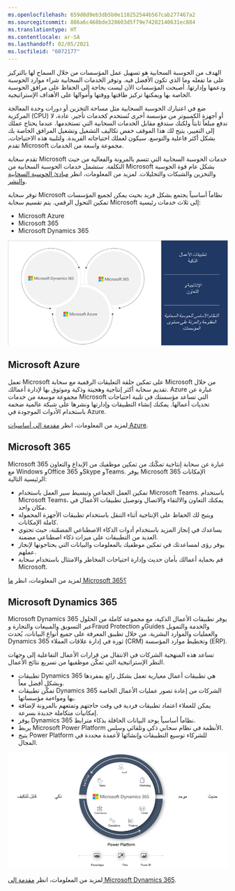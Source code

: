 ```yaml
---
ms.openlocfilehash: 659d8d9eb3db5b0e110252544b567cab277467a2
ms.sourcegitcommit: 886a6c468bde328603d5f79e74282140631ec884
ms.translationtype: HT
ms.contentlocale: ar-SA
ms.lasthandoff: 02/05/2021
ms.locfileid: "6072177"
---
```

الهدف من الحوسبة السحابية هو تسهيل عمل المؤسسات من خلال السماح لها بالتركيز على ما تفعله وما الذي تكون الأفضل فيه. وتوفر الخدمات السحابية شراء موارد الحوسبة ودعمها وإدارتها. أصبحت المؤسسات الآن ليست بحاجة إلى الحفاظ على مرافق الحوسبة الخاصة بها ويمكنها تركيز طاقتها ووقتها وأموالها على الأهداف الإستراتيجية.

ضع في اعتبارك الحوسبة السحابية مثل مساحة التخزين أو دورات وحدة المعالجة المركزية (CPU) أو أجهزة الكمبيوتر من مؤسسة أخرى تُستخدم كخدمات تأجير. عادة، لا تدفع مبلغاً ثابتاً ولكنك ستدفع مقابل الخدمات السحابية التي تستخدمها. عندما يحتاج عملك إلى التغيير، يتيح لك هذا الموقف خفض تكاليف التشغيل وتشغيل المرافق الخاصة بك بشكل أكثر فاعلية والتوسع. سيكون لعملك احتياجاته الفريدة. ولتلبية هذه الاحتياجات، تقدم Microsoft مجموعة واسعة من الخدمات. 

تقدم سحابة Microsoft خدمات الحوسبة السحابية التي تتسم بالمرونة والفعالية من حيث التكلفة. ستشمل خدمات الحوسبة السحابية من Microsoft بشكل عام قوة الحوسبة والتخزين والشبكات والتحليلات. لمزيد من المعلومات، انظر [مبادئ الحوسبة السحابية والنشر](https://docs.microsoft.com/learn/modules/principles-cloud-computing-dynamics-365-deployment/?azure-portal=true).

توفر سحابة Microsoft نظاماً أساسياً يجتمع بشكل فريد بحيث يمكن لجميع المؤسسات تمكين التحول الرقمي. يتم تقسيم سحابة Microsoft إلى ثلاث خدمات رئيسية:

- Microsoft Azure 
- Microsoft 365
- Microsoft Dynamics 365


[ ![صورة بها ثلاث دوائر لكل سحابة؛ Microsoft 365، وMicrosoft Dynamics 365 وMicrosoft Azure.](../media/microsoft-cloud-c.png) ](../media/microsoft-cloud-c.png#lightbox)


## <a name="microsoft-azure"></a>Microsoft Azure
تعمل Microsoft على تمكين حلقة التعليقات الرقمية مع سحابة Microsoft من خلال تقديم سحابة أكثر إنتاجية وهجينة وذكية وموثوق بها لإدارة أعمالك. Azure عبارة عن مجموعة موسعة من خدمات Microsoft التي تساعد مؤسستك في تلبية احتياجات تحديات أعمالها. يمكنك إنشاء التطبيقات وإدارتها ونشرها على شبكة عالمية ضخمة باستخدام الأدوات الموجودة في Azure. 

لمزيد من المعلومات، انظر [مقدمة إلى أساسيات Azure](https://docs.microsoft.com/learn/modules/intro-to-azure-fundamentals/?azure-portal=true). 

## <a name="microsoft-365"></a>Microsoft 365

Microsoft 365 عبارة عن سحابة إنتاجية تمكّنك من تمكين موظفيك من الإبداع والتعاون مع Windows وOffice 365 وSkype وTeams. يوفر Microsoft 365 الإمكانات الرئيسية التالية:

- تمكين العمل الجماعي وتبسيط سير العمل باستخدام Microsoft Teams. باستخدام Microsoft Teams، يمكنك التعاون والالتقاء والاتصال وتوصيل تطبيقات الأعمال في مكان واحد. 
- ويتيح لك الحفاظ على الإنتاجية أثناء التنقل باستخدام تطبيقات الأجهزة المحمولة كاملة الإمكانات. 
- يساعدك في إنجاز المزيد باستخدام أدوات الذكاء الاصطناعي المضمّنة، حيث تحتوي العديد من التطبيقات على ميزات ذكاء اصطناعي مضمنة. 
- يوفر رؤى لمساعدتك في تمكين موظفيك بالمعلومات والبيانات التي يحتاجونها لإنجاز عملهم. 
- قم بحماية أعمالك بأمان حديث وإدارة احتياجات المخاطر والامتثال باستخدام سحابة Microsoft. 

لمزيد من المعلومات، انظر [ما Microsoft 365؟](https://docs.microsoft.com/learn/modules/what-is-m365/?azure-portal=true) 

## <a name="microsoft-dynamics-365"></a>Microsoft Dynamics 365
Microsoft Dynamics 365 يوفر تطبيقات الأعمال الذكية، مع مجموعة كاملة من الحلول عبر التسويق والمبيعات والتجارة وFraud Protection وGuides والخدمة والتمويل والعمليات والموارد البشرية. من خلال تطبيق المعرفة على جميع أنواع البيانات، يُحدث Dynamics 365 ثورة في إدارة علاقات العملاء (CRM) وتخطيط موارد المؤسسة (ERP). 

تساعد هذه المنهجية الشركات في الانتقال من قرارات الأعمال التفاعلية إلى وجهات النظر الإستراتيجية التي تمكّن موظفيها من تسريع نتائج الأعمال.

- تطبيقات Dynamics 365 هي تطبيقات أعمال معيارية تعمل بشكل رائع بمفردها وبشكل أفضل معاً.
- تمكّن تطبيقات Dynamics 365 الشركات من إعادة تصور عمليات الأعمال الخاصة بها ومواءمة مؤسساتها.
- يمكن للعملاء اعتماد تطبيقات فردية في وقت حاجتهم وتمتعهم بالمرونة لإضافة إمكانيات متكاملة جديدة بسرعة.
- يوفر Dynamics 365 نظاماً أساسياً يوحد البيانات الحافلة بذكاء مترابط.
- يربط Microsoft Power Platform الأنظمة في نظام سحابي ذكي وتلقائي وسلس.
- يتيح Power Platform للشركاء توسيع التطبيقات وإنشائها لأعمدة محددة في المجال.

[ ![صورة تتضمن تطبيقات الأعمال لـ Microsoft Dynamics 365 وكيفية تفاعلها مع Power Platform.](../media/dynamics-365-c.png) ](../media/dynamics-365-c.png#lightbox)
 
لمزيد من المعلومات، انظر [مقدمة إلى Microsoft Dynamics 365](https://docs.microsoft.com/learn/modules/introduction-dynamics-365/?azure-portal=true).

